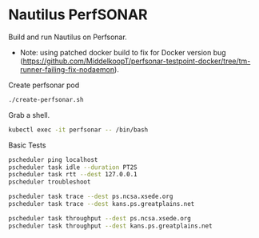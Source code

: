 # Nautilus PerfSONAR

Build and run Nautilus on Perfsonar.

  * Note: using patched docker build to fix for Docker version bug (https://github.com/MiddelkoopT/perfsonar-testpoint-docker/tree/tm-runner-failing-fix-nodaemon).


Create perfsonar pod
```bash
./create-perfsonar.sh
```

Grab a shell.
```bash
kubectl exec -it perfsonar -- /bin/bash
```

Basic Tests
```bash
pscheduler ping localhost
pscheduler task idle --duration PT2S
pscheduler task rtt --dest 127.0.0.1
pscheduler troubleshoot

pscheduler task trace --dest ps.ncsa.xsede.org
pscheduler task trace --dest kans.ps.greatplains.net

pscheduler task throughput --dest ps.ncsa.xsede.org
pscheduler task throughput --dest kans.ps.greatplains.net

```